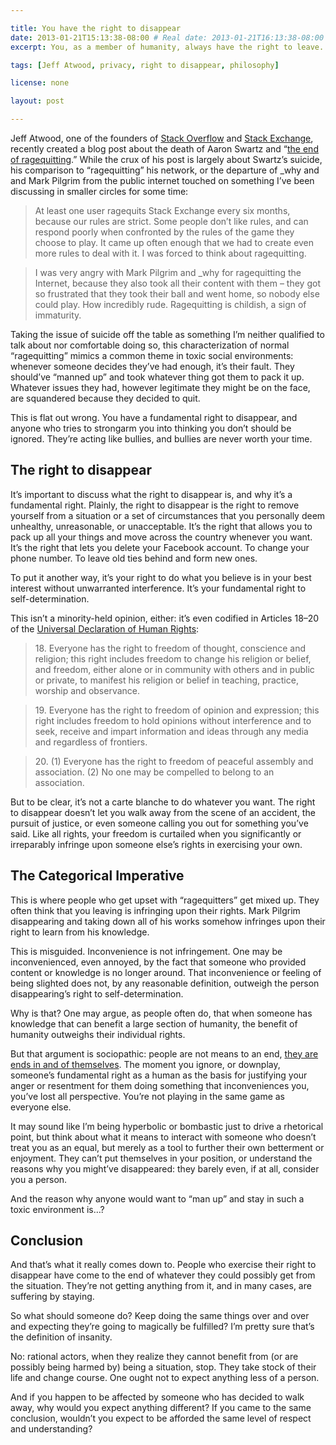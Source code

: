 ```yaml
---

title: You have the right to disappear
date: 2013-01-21T15:13:38-08:00 # Real date: 2013-01-21T16:13:38-08:00
excerpt: You, as a member of humanity, always have the right to leave. Never be afraid to “ragequit”.

tags: [Jeff Atwood, privacy, right to disappear, philosophy]

license: none

layout: post

---
```


Jeff Atwood, one of the founders of [Stack Overflow][1] and [Stack Exchange][2], recently created a blog post about the death of Aaron Swartz and “[the end of ragequitting][3].” While the crux of his post is largely about Swartz’s suicide, his comparison to “ragequitting” his network, or the departure of \_why and and Mark Pilgrim from the public internet touched on something I’ve been discussing in smaller circles for some time:

> At least one user ragequits Stack Exchange every six months, because our rules are strict. Some people don’t like rules, and can respond poorly when confronted by the rules of the game they choose to play. It came up often enough that we had to create even more rules to deal with it. I was forced to think about ragequitting.

> I was very angry with Mark Pilgrim and \_why for ragequitting the Internet, because they also took all their content with them – they got so frustrated that they took their ball and went home, so nobody else could play. How incredibly rude. Ragequitting is childish, a sign of immaturity.

Taking the issue of suicide off the table as something I’m neither qualified to talk about nor comfortable doing so, this characterization of normal “ragequitting” mimics a common theme in toxic social environments: whenever someone decides they’ve had enough, it’s their fault. They should’ve “manned up” and took whatever thing got them to pack it up. Whatever issues they had, however legitimate they might be on the face, are squandered because they decided to quit.

This is flat out wrong. You have a fundamental right to disappear, and anyone who tries to strongarm you into thinking you don’t should be ignored. They’re acting like bullies, and bullies are never worth your time.

## The right to disappear

It’s important to discuss what the right to disappear is, and why it’s a fundamental right. Plainly, the right to disappear is the right to remove yourself from a situation or a set of circumstances that you personally deem unhealthy, unreasonable, or unacceptable. It’s the right that allows you to pack up all your things and move across the country whenever you want. It’s the right that lets you delete your Facebook account. To change your phone number. To leave old ties behind and form new ones.

To put it another way, it’s your right to do what you believe is in your best interest without unwarranted interference. It’s your fundamental right to self-determination.

This isn’t a minority-held opinion, either: it’s even codified in Articles 18–20 of the [Universal Declaration of Human Rights][4]:

> 18\. Everyone has the right to freedom of thought, conscience and religion; this right includes freedom to change his religion or belief, and freedom, either alone or in community with others and in public or private, to manifest his religion or belief in teaching, practice, worship and observance.

> 19\. Everyone has the right to freedom of opinion and expression; this right includes freedom to hold opinions without interference and to seek, receive and impart information and ideas through any media and regardless of frontiers.

> 20\. (1) Everyone has the right to freedom of peaceful assembly and association. (2) No one may be compelled to belong to an association.

But to be clear, it’s not a carte blanche to do whatever you want. The right to disappear doesn’t let you walk away from the scene of an accident, the pursuit of justice, or even someone calling you out for something you’ve said. Like all rights, your freedom is curtailed when you significantly or irreparably infringe upon someone else’s rights in exercising your own.

## The Categorical Imperative

This is where people who get upset with “ragequitters” get mixed up. They often think that you leaving is infringing upon their rights. Mark Pilgrim disappearing and taking down all of his works somehow infringes upon their right to learn from his knowledge.

This is misguided. Inconvenience is not infringement. One may be inconvenienced, even annoyed, by the fact that someone who provided content or knowledge is no longer around. That inconvenience or feeling of being slighted does not, by any reasonable definition, outweigh the person disappearing’s right to self-determination.

Why is that? One may argue, as people often do, that when someone has knowledge that can benefit a large section of humanity, the benefit of humanity outweighs their individual rights.

But that argument is sociopathic: people are not means to an end, [they are ends in and of themselves][5]. The moment you ignore, or downplay, someone’s fundamental right as a human as the basis for justifying your anger or resentment for them doing something that inconveniences you, you’ve lost all perspective. You’re not playing in the same game as everyone else.

It may sound like I’m being hyperbolic or bombastic just to drive a rhetorical point, but think about what it means to interact with someone who doesn’t treat you as an equal, but merely as a tool to further their own betterment or enjoyment. They can’t put themselves in your position, or understand the reasons why you might’ve disappeared: they barely even, if at all, consider you a person.

And the reason why anyone would want to “man up” and stay in such a toxic environment is…?

## Conclusion

And that’s what it really comes down to. People who exercise their right to disappear have come to the end of whatever they could possibly get from the situation. They’re not getting anything from it, and in many cases, are suffering by staying.

So what should someone do? Keep doing the same things over and over and expecting they’re going to magically be fulfilled? I’m pretty sure that’s the definition of insanity.

No: rational actors, when they realize they cannot benefit from (or are possibly being harmed by) being a situation, stop. They take stock of their life and change course. One ought not to expect anything less of a person.

And if you happen to be affected by someone who has decided to walk away, why would you expect anything different? If you came to the same conclusion, wouldn’t you expect to be afforded the same level of respect and understanding?

[1]: http://stackoverflow.com "Stack Overflow"
[2]: http://stackexchange.com "Stack Exchange"
[3]: http://www.codinghorror.com/blog/2013/01/the-end-of-ragequitting.html "The End of Ragequitting"
[4]: http://www.un.org/en/documents/udhr/index.shtml "The Universal Declaration of Human Rights"
[5]: http://en.wikipedia.org/wiki/Categorical_imperative#The_Second_Formulation "Wikipedia article on the second formulation of Kant's categorical imperative"
